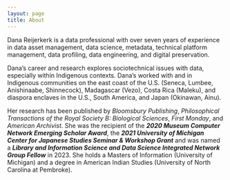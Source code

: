 ```yaml
---
layout: page
title: About
---
```


Dana Reijerkerk is a data professional with over seven years of experience in data asset management, data science, metadata, technical platform management, data profiling, data engineering, and digital preservation.

Dana’s career and research explores sociotechnical issues with data, especially within Indigenous contexts. Dana’s worked with and in Indigenous communities on the east coast of the U.S. (Seneca, Lumbee, Anishinaabe, Shinnecock), Madagascar (Vezo), Costa Rica (Maleku), and diaspora enclaves in the U.S., South America, and Japan (Okinawan, Ainu).

Her research has been published by _Bloomsbury Publishing_, _Philosophical Transactions of the Royal Society B: Biological Sciences_, _First Monday_, and _American Archivist_. She was the recipient of the **_2020 Museum Computer Network Emerging Scholar Award_**, the **_2021 University of Michigan Center for Japanese Studies Seminar & Workshop Grant_** and was named a **_Library and Information Science and Data Science Integrated Network Group Fellow_** in 2023. She holds a Masters of Information (University of Michigan) and a degree in American Indian Studies (University of North Carolina at Pembroke).
